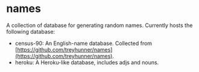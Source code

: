 # names

A collection of database for generating random names. Currently hosts the following database:

- census-90: An English-name database. Collected from [https://github.com/treyhunner/names](https://github.com/treyhunner/names).
- heroku: A Heroku-like database, includes adjs and nouns.

